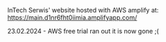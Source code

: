 InTech Serwis' website hosted with AWS amplify at: https://main.d1nr6fht0iimia.amplifyapp.com/

23.02.2024 - AWS free trial ran out it is now gone ;(

